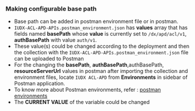 ### Making configurable base path
- Base path can be added in postman environment file or in postman.
- `IUDX-ACL-APD-APIs.postman_environment.json` has **values** array that has fields named **basePath** whose **value** is currently set to `/dx/apd/acl/v1`, **authBasePath** with value `auth/v1`.
- These value(s) could be changed according to the deployment and then the collection with the `IUDX-ACL-APD-APIs.postman_environment.json` file can be uploaded to Postman
- For the changing the **basePath**, **authBasePath**,authBasePath, **resourceServerUrl**  values in postman after importing the collection and environment files, locate `IUDX ACL-APD` from **Environments** in sidebar of Postman application.
- To know more about Postman environments, refer : [postman environments](https://learning.postman.com/docs/sending-requests/managing-environments/)
- The **CURRENT VALUE** of the variable could be changed



